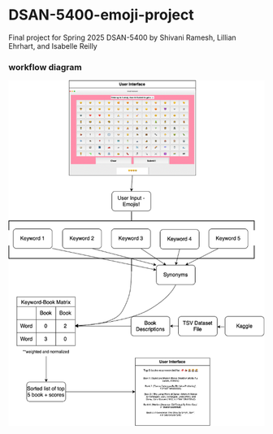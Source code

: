 # DSAN-5400-emoji-project
Final project for Spring 2025 DSAN-5400 by Shivani Ramesh, Lillian Ehrhart, and Isabelle Reilly
### workflow diagram
![emojisbookdiagram.png](emojisbookdiagram.png)